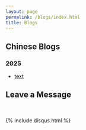 ```yaml
---
layout: page
permalink: /blogs/index.html
title: Blogs
---
```


## Chinese Blogs



### 2025

- [text](https://collapsar0615.github.io/blogs/text)<br>








## Leave a Message

<br>

{% include disqus.html %} 

<br>




